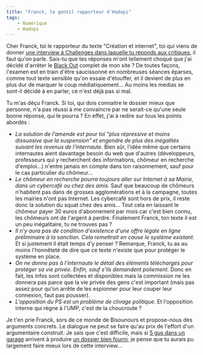 ```yaml
---
title: "Franck, le gentil rapporteur d'Hadopi"
tags:
    - Numérique
    - Hadopi
---
```


Cher Franck, toi le rapporteur du texte "Création et internet", toi qui viens de
donner
[une interview à Challenges dans laquelle tu réponds aux critiques](http://www.challenges.fr/high-tech/),
il faut qu'on parle. Sais-tu que tes réponses m'ont tellement choqué que j'ai
décidé d'arrêter le
[Black Out](http://www.laquadrature.net/fr/black-out-et-apres) complet de mon
site ? De toutes façons, l'examen est en train d'être saucissonné en nombreuses
séances éparses, comme tout texte sensible qu'on essaie d'étouffer, et il
devient de plus en plus dur de marquer le coup médiatiquement… Au moins les
medias se sont-il décidé à en parler, ce n'est déjà pas si mal.

Tu m'as déçu Franck. Si toi, qui dois connaitre le dossier mieux que personne,
n'a pas réussi à me convaincre par ne serait-ce qu'une seule bonne réponse, qui
le pourra ? En effet, j'ai à redire sur tous les points abordés :

-   _La solution de l'amende est pour toi "plus répressive et moins dissuasive
    que la suspension" et engendre de plus des inégalités suivant les revenus de
    l'internaute._ Bien sûr, l'idée même que certains internautes aient
    davantage besoin du web que d'autres (développeurs, professeurs qui y
    recherchent des informations, chômeur en recherche d'emploi…) n'entre jamais
    en compte dans ton raisonnement, sauf pour le cas particulier du chômeur…
-   _Le chômeur en recherche pourra toujours aller sur Internet à sa Mairie,
    dans un cybercafé ou chez des amis._ Sauf que beaucoup de chômeurs
    n'habitent pas dans de grosses agglomérations et à la campagne, toutes les
    mairies n'ont pas Internet. Les cybercafé sont hors de prix, il reste donc
    la solution du squat chez des amis… Tout cela en laissant le chômeur payer
    30 euros d'abonnement par mois car c'est bien connu, les chômeurs ont de
    l'argent à perdre. Finalement Franck, ton texte il est un peu inégalitaire,
    tu ne trouves pas ?
-   _Il n'y aura pas de condition d'existence d'une offre légale en ligne
    préliminaire à la sanction. Cela remettrait en cause le système existant._
    Et si justement il était temps d'y penser ? Remarque, Franck, tu as au moins
    l'honnêteté de dire que ce texte n'existe que pour protéger le système en
    place.
-   _On ne donne pas à l'internaute le détail des éléments téléchargés pour
    protéger sa vie privée. Enfin, sauf s'ils demandent poliement._ Donc en
    fait, les infos sont collectées et disponibles mais la commission ne les
    donnera pas parce que la vie privée des gens c'est important (mais pas assez
    pour qu'on arrête de les espionner pour leur couper leur connexion, faut pas
    pousser).
-   _L'opposition du PS est un problème de clivage politique_. Et l'opposition
    interne qui règne à l'UMP, c'est de la choucroute ?

Je t'en prie Franck, sors de ce monde de Bisounours et propose-nous des
arguments concrets. Le dialogue ne peut se faire qu'au prix de l'effort d'un
argumentaire construit. Je sais que c'est difficile, mais si
[5 gus dans un garage](http://www.cinqgusdansungarage.org/) arrivent à produire
[un dossier bien fourni](http://www.laquadrature.net/files/LaQuadratureduNet-Riposte-Graduee_reponse-inefficace-inapplicable-dangereuse-a-un-faux-probleme.pdf),
je pense que tu aurais pu largement faire mieux lors de cette interview…
